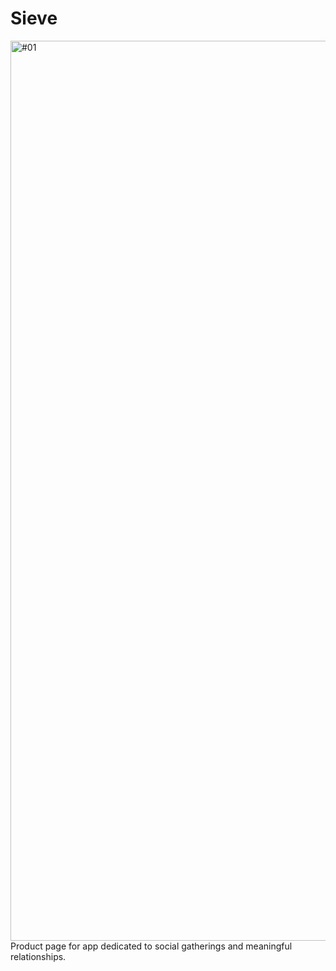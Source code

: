 # Sieve
<img width="1440" alt="#01" src="https://user-images.githubusercontent.com/84152245/118314615-ab117500-b4f4-11eb-9169-b8bd4abdc73e.png">
Product page for app dedicated to social gatherings and meaningful relationships.
